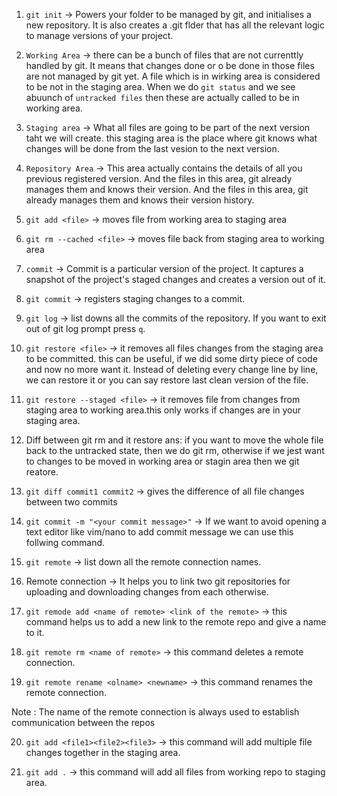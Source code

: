 1. `git init` -> Powers your folder to be managed by git, and initialises a new repository. It is also creates a .git flder that has all the relevant logic to manage versions of your project.

2.  `Working Area` -> there can be a bunch of files that are not currenttly handled by git. It means that changes done or o be done in those files are not managed by git yet. A file which is in wirking area is considered to be not in the staging area. When we do `git status` and we see abuunch of `untracked files` then these are actually called to be in working area.

3.  `Staging area` -> What all files are going to be part of the next version taht we will create. this staging area is the place where git knows what changes will be done from the last vesion to the next version.

4.  `Repository Area` -> This area actually contains the details of all you previous registered version. And the files in this area, git already manages them and knows their version. And the files in this area, git already manages them and knows their version history.

5.  `git add <file>` -> moves file from working area to staging area

6.  `git rm --cached <file>` -> moves file back from staging area to working area

7.  `commit` -> Commit is a particular version of the project. It captures a snapshot of the project's staged changes and creates a version out of it.

8.  `git commit` -> registers staging changes to a commit.

9.  `git log` -> list downs all the commits of the repository. If you want to exit out of git log prompt press `q`.

10.  `git restore <file>` -> it removes all files changes from the staging area to be committed. this can be useful, if we did some dirty piece of code and now no more want it. Instead of deleting every change line by line, we can restore it or you can say restore last clean version of the file.

11.  `git restore --staged <file>` -> it removes file from changes from staging area to working area.this only works if changes are in your staging area.

12. Diff between git rm and it restore
ans: if you want to move the whole file back to the untracked state, then we do git rm, otherwise if we jest want to changes to be moved in working area or stagin area then we git reatore.
 
13.  `git diff commit1 commit2` -> gives the difference of all file changes between two commits 

14.  `git commit -m "<your commit message>"` -> If we want to avoid opening a text editor like vim/nano to add commit message we can use this follwing command.

15.  `git remote` -> list down all the remote connection names.

16.  Remote connection -> It helps you to link two git repositories for uploading and downloading changes from each otherwise.

17.  `git remode add <name of remote> <link of the remote>` -> this command helps us to add a new link to the remote repo and give a name to it.

18.  `git remote rm <name of remote>` -> this command deletes a remote connection.

19.  `git remote rename <olname> <newname>` -> this command renames the remote connection.

Note : The name of the remote connection is always used to establish communication between the repos

20.  `git add <file1><file2><file3>` -> this command will add multiple file changes together in the staging area.

21.  `git add .` -> this command will add all files from working repo to staging area.